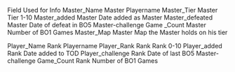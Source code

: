 Field		Used for	Info
Master_Name	Master		Playername
Master_Tier	Master		Tier 1-10
Master_added	Master		Date added as Master
Master_defeated	Master		Date of defeat in BO5 Master-challenge
Game _Count	Master		Number of BO1 Games
Master_Map	Master		Map the Master holds on his tier
		
Player_Name		Rank		Playername
Player_Rank		Rank		Rank 0-10
Player_added		Rank		Date added to TOD
Player_challenge	Rank		Date of last BO5 Master-challenge
Game_Count		Rank		Number of BO1 Games
